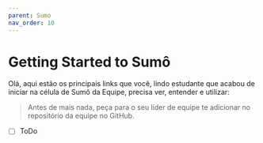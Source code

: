 ```yaml
---
parent: Sumo
nav_order: 10
---
```

# Getting Started to Sumô

Olá, aqui estão os principais links que você, lindo estudante que acabou de iniciar na célula de Sumô da Equipe, precisa ver, entender e utilizar:

> Antes de mais nada, peça para o seu líder de equipe te adicionar no repositório da equipe no GitHub. 

- [ ] ToDo
